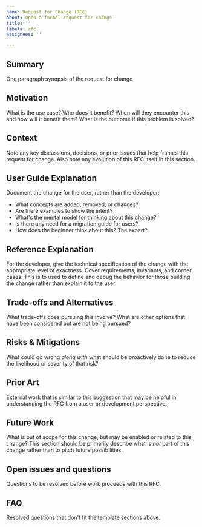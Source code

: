 ```yaml
---
name: Request for Change (RFC)
about: Open a formal request for change
title: ''
labels: rfc
assignees: ''

---
```


## Summary

One paragraph synopsis of the request for change

## Motivation

What is the use case? Who does it benefit? When will they encounter this and how will it benefit them? What is the outcome if this problem is solved?

## Context

Note any key discussions, decisions, or prior issues that help frames this request for change. Also note any evolution of this RFC itself in this section.

## User Guide Explanation

Document the change for the user, rather than the developer:

* What concepts are added, removed, or changes?
* Are there examples to show the intent?
* What's the mental model for thinking about this change?
* Is there any need for a migration guide for users?
* How does the beginner think about this? The expert?

## Reference Explanation

For the developer, give the technical specification of the change with the appropriate level of exactness. Cover requirements, invariants, and corner cases. This is to used to define and debug the behavior for those building the change rather than explain it to the user.

## Trade-offs and Alternatives

What trade-offs does pursuing this involve? What are other options that have been considered but are not being pursued?

## Risks & Mitigations

What could go wrong _along with_ what should be proactively done to reduce the likelihood or severity of that risk?


## Prior Art

External work that is similar to this suggestion that may be helpful in understanding the RFC from a user or development perspective.

## Future Work

What is out of scope for this change, but may be enabled or related to this change? This section should be primarily describe what is _not_ part of this change rather than to pitch future possibilities.

## Open issues and questions

Questions to be resolved before work proceeds with this RFC.

## FAQ

Resolved questions that don't fit the template sections above.


